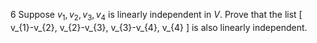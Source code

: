 6 Suppose $v_{1}, v_{2}, v_{3}, v_{4}$ is linearly independent in $V$. Prove that the list
\[
v_{1}-v_{2}, v_{2}-v_{3}, v_{3}-v_{4}, v_{4}
\]
is also linearly independent.
